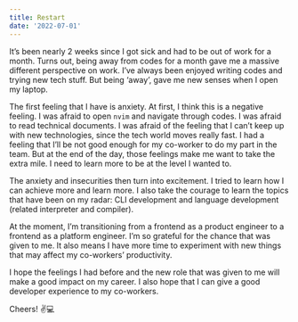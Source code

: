 ```yaml
---
title: Restart
date: '2022-07-01'
---
```


It’s been nearly 2 weeks since I got sick and had to be out of work for a month. Turns out, being away from codes for a month gave me a massive different perspective on work. I’ve always been enjoyed writing codes and trying new tech stuff. But being ‘away’, gave me new senses when I open my laptop.

The first feeling that I have is anxiety. At first, I think this is a negative feeling. I was afraid to open `nvim` and navigate through codes. I was afraid to read technical documents. I was afraid of the feeling that I can’t keep up with new technologies, since the tech world moves really fast. I had a feeling that I’ll be not good enough for my co-worker to do my part in the team. But at the end of the day, those feelings make me want to take the extra mile. I need to learn more to be at the level I wanted to.

The anxiety and insecurities then turn into excitement. I tried to learn how I can achieve more and learn more. I also take the courage to learn the topics that have been on my radar: CLI development and language development (related interpreter and compiler).

At the moment, I’m transitioning from a frontend as a product engineer to a frontend as a platform engineer. I’m so grateful for the chance that was given to me. It also means I have more time to experiment with new things that may affect my co-workers’ productivity. 

I hope the feelings I had before and the new role that was given to me will make a good impact on my career. I also hope that I can give a good developer experience to my co-workers. 

Cheers! ✌️💻
